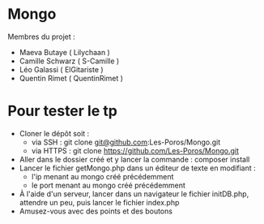 # Mongo

Membres du projet :
- Maeva Butaye    ( Lilychaan )
- Camille Schwarz ( S-Camille )
- Léo Galassi     ( ElGitariste )
- Quentin Rimet   ( QuentinRimet )


# Pour tester le tp

* Cloner le dépôt soit :
    - via SSH : git clone git@github.com:Les-Poros/Mongo.git
    - via HTTPS : git clone https://github.com/Les-Poros/Mongo.git
* Aller dans le dossier créé et y lancer la commande : composer install
* Lancer le fichier getMongo.php dans un éditeur de texte en modifiant :
    - l'ip menant au mongo créé précédemment
    - le port menant au mongo créé précédemment
* À l'aide d'un serveur, lancer dans un navigateur le fichier initDB.php, attendre un peu, puis lancer le fichier index.php
* Amusez-vous avec des points et des boutons
